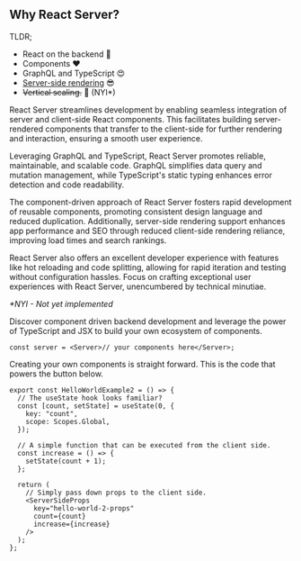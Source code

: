 ## Why React Server?

TLDR;

- React on the backend 🙌
- Components ❤️
- GraphQL and TypeScript 😍
- [Server-side rendering](/SSR) 😎
- ~~Vertical scaling.~~ 🚀 (NYI*)

React Server streamlines development by enabling seamless integration of server and client-side React components. This facilitates building server-rendered components that transfer to the client-side for further rendering and interaction, ensuring a smooth user experience.

Leveraging GraphQL and TypeScript, React Server promotes reliable, maintainable, and scalable code. GraphQL simplifies data query and mutation management, while TypeScript's static typing enhances error detection and code readability.

The component-driven approach of React Server fosters rapid development of reusable components, promoting consistent design language and reduced duplication. Additionally, server-side rendering support enhances app performance and SEO through reduced client-side rendering reliance, improving load times and search rankings.

React Server also offers an excellent developer experience with features like hot reloading and code splitting, allowing for rapid iteration and testing without configuration hassles. Focus on crafting exceptional user experiences with React Server, unencumbered by technical minutiae.

_\*NYI - Not yet implemented_

Discover component driven backend development and leverage the power of TypeScript and JSX to build your own ecosystem of components.

```tsx
const server = <Server>// your components here</Server>;
```

Creating your own components is straight forward. This is the code that powers the button below.

```tsx
export const HelloWorldExample2 = () => {
  // The useState hook looks familiar?
  const [count, setState] = useState(0, {
    key: "count",
    scope: Scopes.Global,
  });

  // A simple function that can be executed from the client side.
  const increase = () => {
    setState(count + 1);
  };

  return (
    // Simply pass down props to the client side.
    <ServerSideProps
      key="hello-world-2-props"
      count={count}
      increase={increase}
    />
  );
};
```
